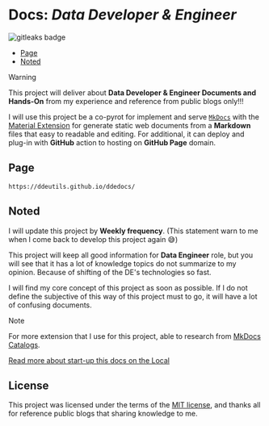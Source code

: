 # Docs: _Data Developer & Engineer_

<img alt="gitleaks badge" src="https://img.shields.io/badge/protected%20by-gitleaks-blue">

- [Page](#page)
- [Noted](#noted)

> [!WARNING]
> This project will deliver about **Data Developer & Engineer Documents and
> Hands-On** from my experience and reference from public blogs only!!!

I will use this project be a co-pyrot for implement and serve [`MkDocs`](https://github.com/mkdocs/mkdocs)
with the [Material Extension](https://squidfunk.github.io/mkdocs-material/)
for generate static web documents from a **Markdown** files that easy to readable
and editing.
For additional, it can deploy and plug-in with **GitHub** action to hosting on
**GitHub Page** domain.

## Page

```url
https://ddeutils.github.io/ddedocs/
```

## Noted

I will update this project by **Weekly frequency**. (This statement warn to me
when I come back to develop this project again :sweat_smile:)

This project will keep all good information for **Data Engineer** role, but you will
see that it has a lot of knowledge topics do not summarize to my opinion. Because of
shifting of the DE's technologies so fast.

I will find my core concept of this project as soon as possible. If I do not define
the subjective of this way of this project must to go, it will have a lot of confusing
documents.

> [!NOTE]
> For more extension that I use for this project, able to research from
> [MkDocs Catalogs](https://github.com/mkdocs/catalog).

[Read more about start-up this docs on the Local](NOTED.md)

## License

This project was licensed under the terms of the [MIT license](LICENSE), and thanks
all for reference public blogs that sharing knowledge to me.
